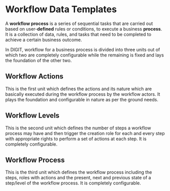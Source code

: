 # Workflow Data Templates

A **workflow process** is a series of sequential tasks that are carried out based on user-**defined** rules or conditions, to execute a business **process**. It is a collection of data, rules, and tasks that need to be completed to achieve a certain business outcome.

In DIGIT, workflow for a business process is divided into three units out of which two are completely configurable while the remaining is fixed and lays the foundation of the other two.

## Workflow Actions <a id="Workflow-Actions"></a>

This is the first unit which defines the actions and its nature which are basically executed during the workflow process by the workflow actors. It plays the foundation and configurable in nature as per the ground needs.

## Workflow Levels <a id="Workflow-Levels"></a>

This is the second unit which defines the number of steps a workflow process may have and then trigger the creation role for each and every step with appropriate rights to perform a set of actions at each step. It is completely configurable.

## Workflow Process <a id="Workflow-Process"></a>

This is the third unit which defines the workflow process including the steps, roles with actions and the present, next and previous state of a step/level of the workflow process. It is completely configurable.

